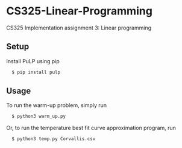 # CS325-Linear-Programming
CS325 Implementation assignment 3: Linear programming

## Setup
Install PuLP using pip
```bash
  $ pip install pulp
```

## Usage
To run the warm-up problem, simply run
```bash
  $ python3 warm_up.py
```
Or, to run the temperature best fit curve approximation program, run
```bash
  $ python3 temp.py Corvallis.csv
```
